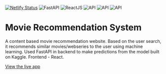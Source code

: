 [![Netlify Status](https://api.netlify.com/api/v1/badges/fbe0c0c0-d97e-4f73-8a9f-ff651857650d/deploy-status)](https://app.netlify.com/sites/filmybuzz/deploys)
![FastAPI](https://img.shields.io/badge/Backend-FastAPI-green)
![ReactJS](https://img.shields.io/badge/Frontend-ReactJS-blue)
![API](https://img.shields.io/badge/API-Kaggle-lightblue)
![API](https://img.shields.io/badge/API-TMDB-darkgreen)
![API](https://img.shields.io/badge/Dataset-IMDB-lightyellow)

# Movie Recommendation System

A content based movie recommendation website. Based on the user search, it recommends similar movies/webseries to the user using machine learning. Used FastAPI in backend to make predictions from the model built on Kaggle. Frontend - React.

[View the live app](https://filmybuzz.netlify.app)
